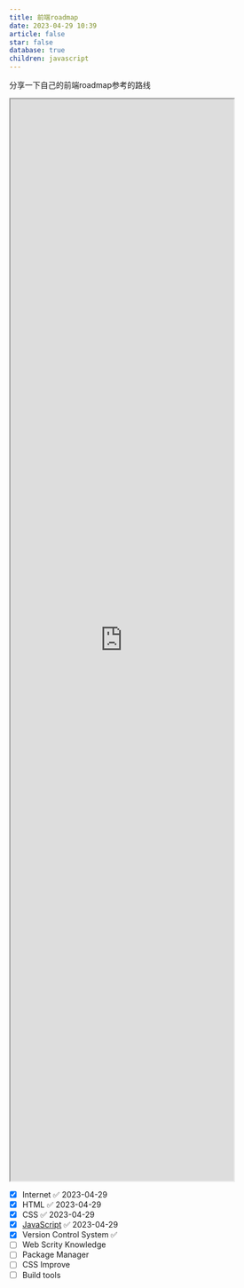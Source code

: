 ```yaml
---
title: 前端roadmap
date: 2023-04-29 10:39
article: false
star: false
database: true
children: javascript
---
```


分享一下自己的前端roadmap参考的路线
<iframe id="inlineFrameExample"
    title="Inline Frame Example"
    width="80%"
    height="50%"
    src="https://roadmap.sh/frontend">
</iframe>

- [x] Internet ✅ 2023-04-29
- [x] HTML ✅ 2023-04-29
- [x] CSS ✅ 2023-04-29
- [x] [JavaScript](JavaScript) ✅ 2023-04-29
- [x] Version Control System ✅ 
- [ ] Web Scrity Knowledge
- [ ] Package Manager
- [ ] CSS Improve
- [ ] Build tools